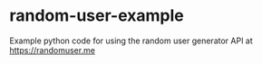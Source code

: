 # random-user-example
Example python code for using the random user generator API at https://randomuser.me
